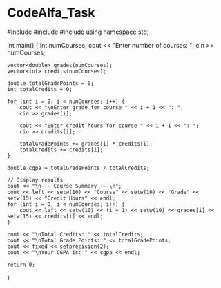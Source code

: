 # CodeAlfa_Task
#include <iostream>
#include <vector>
#include <iomanip>
using namespace std;

int main() {
    int numCourses;
    cout << "Enter number of courses: ";
    cin >> numCourses;

    vector<double> grades(numCourses);
    vector<int> credits(numCourses);

    double totalGradePoints = 0;
    int totalCredits = 0;

    for (int i = 0; i < numCourses; i++) {
        cout << "\nEnter grade for course " << i + 1 << ": ";
        cin >> grades[i];

        cout << "Enter credit hours for course " << i + 1 << ": ";
        cin >> credits[i];

        totalGradePoints += grades[i] * credits[i];
        totalCredits += credits[i];
    }

    double cgpa = totalGradePoints / totalCredits;

    // Display results
    cout << "\n--- Course Summary ---\n";
    cout << left << setw(10) << "Course" << setw(10) << "Grade" << setw(15) << "Credit Hours" << endl;
    for (int i = 0; i < numCourses; i++) {
        cout << left << setw(10) << (i + 1) << setw(10) << grades[i] << setw(15) << credits[i] << endl;
    }

    cout << "\nTotal Credits: " << totalCredits;
    cout << "\nTotal Grade Points: " << totalGradePoints;
    cout << fixed << setprecision(2);
    cout << "\nYour CGPA is: " << cgpa << endl;

    return 0;
}
